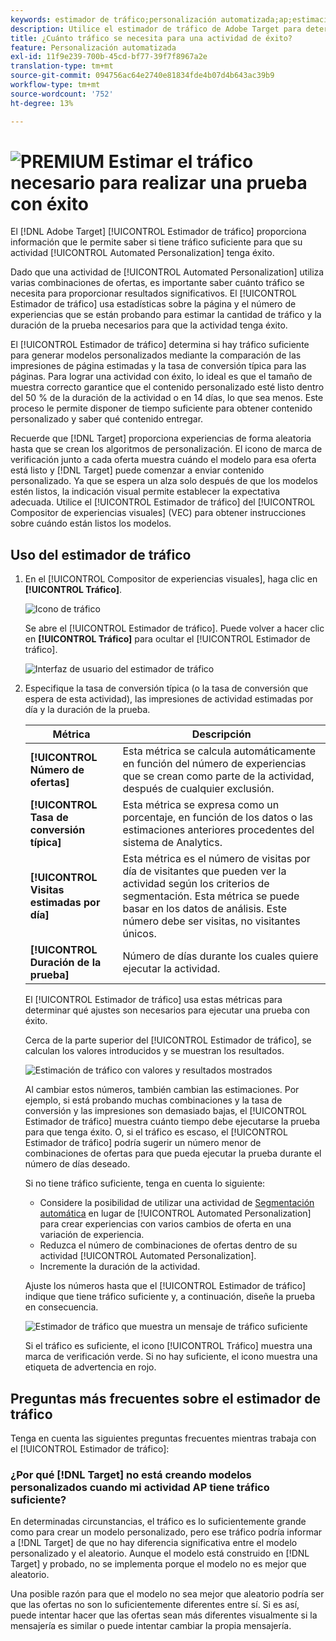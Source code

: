 ```yaml
---
keywords: estimador de tráfico;personalización automatizada;ap;estimación de tráfico;segmentación automática
description: Utilice el estimador de tráfico de Adobe Target para determinar si tiene tráfico suficiente para que su actividad de Automated Personalization se realice correctamente.
title: ¿Cuánto tráfico se necesita para una actividad de éxito?
feature: Personalización automatizada
exl-id: 11f9e239-700b-45cd-bf77-39f7f8967a2e
translation-type: tm+mt
source-git-commit: 094756ac64e2740e81834fde4b07d4b643ac39b9
workflow-type: tm+mt
source-wordcount: '752'
ht-degree: 13%

---
```


# ![PREMIUM](/help/assets/premium.png) Estimar el tráfico necesario para realizar una prueba con éxito

El [!DNL Adobe Target] [!UICONTROL Estimador de tráfico] proporciona información que le permite saber si tiene tráfico suficiente para que su actividad [!UICONTROL Automated Personalization] tenga éxito.

Dado que una actividad de [!UICONTROL Automated Personalization] utiliza varias combinaciones de ofertas, es importante saber cuánto tráfico se necesita para proporcionar resultados significativos. El [!UICONTROL Estimador de tráfico] usa estadísticas sobre la página y el número de experiencias que se están probando para estimar la cantidad de tráfico y la duración de la prueba necesarios para que la actividad tenga éxito.

El [!UICONTROL Estimador de tráfico] determina si hay tráfico suficiente para generar modelos personalizados mediante la comparación de las impresiones de página estimadas y la tasa de conversión típica para las páginas. Para lograr una actividad con éxito, lo ideal es que el tamaño de muestra correcto garantice que el contenido personalizado esté listo dentro del 50 % de la duración de la actividad o en 14 días, lo que sea menos. Este proceso le permite disponer de tiempo suficiente para obtener contenido personalizado y saber qué contenido entregar.

Recuerde que [!DNL Target] proporciona experiencias de forma aleatoria hasta que se crean los algoritmos de personalización. El icono de marca de verificación junto a cada oferta muestra cuándo el modelo para esa oferta está listo y [!DNL Target] puede comenzar a enviar contenido personalizado. Ya que se espera un alza solo después de que los modelos estén listos, la indicación visual permite establecer la expectativa adecuada. Utilice el [!UICONTROL Estimador de tráfico] del [!UICONTROL Compositor de experiencias visuales] (VEC) para obtener instrucciones sobre cuándo están listos los modelos.

## Uso del estimador de tráfico

1. En el [!UICONTROL Compositor de experiencias visuales], haga clic en **[!UICONTROL Tráfico]**.

   ![Icono de tráfico](/help/c-activities/t-automated-personalization/assets/icon-traffic.png)

   Se abre el [!UICONTROL Estimador de tráfico]. Puede volver a hacer clic en **[!UICONTROL Tráfico]** para ocultar el [!UICONTROL Estimador de tráfico].

   ![Interfaz de usuario del estimador de tráfico](assets/ap_est.png)

1. Especifique la tasa de conversión típica (o la tasa de conversión que espera de esta actividad), las impresiones de actividad estimadas por día y la duración de la prueba.

   | Métrica | Descripción |
   | --- | --- |
   | **[!UICONTROL Número de ofertas]** | Esta métrica se calcula automáticamente en función del número de experiencias que se crean como parte de la actividad, después de cualquier exclusión. |
   | **[!UICONTROL Tasa de conversión típica]** | Esta métrica se expresa como un porcentaje, en función de los datos o las estimaciones anteriores procedentes del sistema de Analytics. |
   | **[!UICONTROL Visitas estimadas por día]** | Esta métrica es el número de visitas por día de visitantes que pueden ver la actividad según los criterios de segmentación. Esta métrica se puede basar en los datos de análisis. Este número debe ser visitas, no visitantes únicos. |
   | **[!UICONTROL Duración de la prueba]** | Número de días durante los cuales quiere ejecutar la actividad. |

   El [!UICONTROL Estimador de tráfico] usa estas métricas para determinar qué ajustes son necesarios para ejecutar una prueba con éxito.

   Cerca de la parte superior del [!UICONTROL Estimador de tráfico], se calculan los valores introducidos y se muestran los resultados.

   ![Estimación de tráfico con valores y resultados mostrados](assets/ap_est_no.png)

   Al cambiar estos números, también cambian las estimaciones. Por ejemplo, si está probando muchas combinaciones y la tasa de conversión y las impresiones son demasiado bajas, el [!UICONTROL Estimador de tráfico] muestra cuánto tiempo debe ejecutarse la prueba para que tenga éxito. O, si el tráfico es escaso, el [!UICONTROL Estimador de tráfico] podría sugerir un número menor de combinaciones de ofertas para que pueda ejecutar la prueba durante el número de días deseado.

   Si no tiene tráfico suficiente, tenga en cuenta lo siguiente:

   * Considere la posibilidad de utilizar una actividad de [Segmentación automática](/help/c-activities/auto-target/auto-target-to-optimize.md) en lugar de [!UICONTROL Automated Personalization] para crear experiencias con varios cambios de oferta en una variación de experiencia.
   * Reduzca el número de combinaciones de ofertas dentro de su actividad [!UICONTROL Automated Personalization].
   * Incremente la duración de la actividad.

   Ajuste los números hasta que el [!UICONTROL Estimador de tráfico] indique que tiene tráfico suficiente y, a continuación, diseñe la prueba en consecuencia.

   ![Estimador de tráfico que muestra un mensaje de tráfico suficiente](assets/ap_est_yes.png)

   Si el tráfico es suficiente, el icono [!UICONTROL Tráfico] muestra una marca de verificación verde. Si no hay suficiente, el icono muestra una etiqueta de advertencia en rojo.

## Preguntas más frecuentes sobre el estimador de tráfico

Tenga en cuenta las siguientes preguntas frecuentes mientras trabaja con el [!UICONTROL Estimador de tráfico]:

### ¿Por qué [!DNL Target] no está creando modelos personalizados cuando mi actividad AP tiene tráfico suficiente?

En determinadas circunstancias, el tráfico es lo suficientemente grande como para crear un modelo personalizado, pero ese tráfico podría informar a [!DNL Target] de que no hay diferencia significativa entre el modelo personalizado y el aleatorio. Aunque el modelo está construido en [!DNL Target] y probado, no se implementa porque el modelo no es mejor que aleatorio.

Una posible razón para que el modelo no sea mejor que aleatorio podría ser que las ofertas no son lo suficientemente diferentes entre sí. Si es así, puede intentar hacer que las ofertas sean más diferentes visualmente si la mensajería es similar o puede intentar cambiar la propia mensajería.
